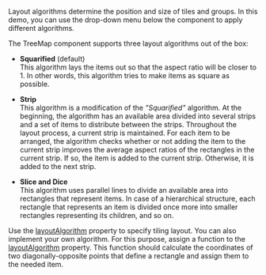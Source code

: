 Layout algorithms determine the position and size of tiles and groups. In this demo, you can use the drop-down menu below the component to apply different algorithms.

The TreeMap component supports three layout algorithms out of the box:

- **Squarified** (default)    
This algorithm lays the items out so that the aspect ratio will be closer to 1. In other words, this algorithm tries to make items as square as possible. 

- **Strip**     
This algorithm is a modification of the *"Squarified"* algorithm. At the beginning, the algorithm has an available area divided into several strips and a set of items to distribute between the strips. Throughout the layout process, a current strip is maintained. For each item to be arranged, the algorithm checks whether or not adding the item to the current strip improves the average aspect ratios of the rectangles in the current strip. If so, the item is added to the current strip. Otherwise, it is added to the next strip.
    
- **Slice and Dice**        
This algorithm uses parallel lines to divide an available area into rectangles that represent items. In case of a hierarchical structure, each rectangle that represents an item is divided once more into smaller rectangles representing its children, and so on.

Use the [layoutAlgorithm](/Documentation/ApiReference/UI_Components/dxTreeMap/Configuration/#layoutAlgorithm) property to specify tiling layout. You can also implement your own algorithm. For this purpose, assign a function to the [layoutAlgorithm](/Documentation/ApiReference/UI_Components/dxTreeMap/Configuration/#layoutAlgorithm) property. This function should calculate the coordinates of two diagonally-opposite points that define a rectangle and assign them to the needed item.